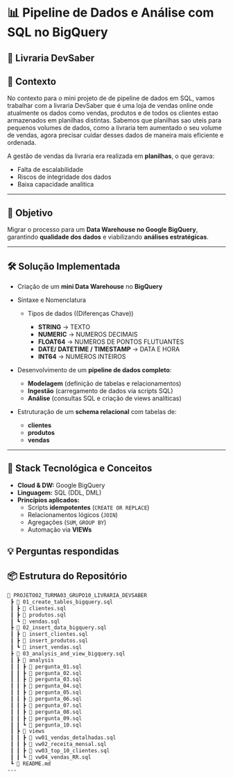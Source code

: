 # 📊 Pipeline de Dados e Análise com SQL no BigQuery
## 📔 Livraria DevSaber

## 📌 Contexto

No contexto para o mini projeto de de pipeline de dados em SQL, vamos trabalhar com a livraria DevSaber que é uma loja de vendas online onde atualmente os dados como vendas, produtos e de todos os clientes estao armazenados em planilhas distintas. Sabemos que planilhas sao uteis para pequenos volumes de dados, como a livraria tem aumentado o seu volume de vendas, agora precisar cuidar desses dados de maneira mais eficiente e ordenada.

A gestão de vendas da livraria era realizada em **planilhas**, o que gerava:
- Falta de escalabilidade  
- Riscos de integridade dos dados  
- Baixa capacidade analítica  

---

## 🎯 Objetivo
Migrar o processo para um **Data Warehouse no Google BigQuery**, garantindo **qualidade dos dados** e viabilizando **análises estratégicas**.

---

## 🛠️ Solução Implementada

- Criação de um **mini Data Warehouse** no **BigQuery**  
- Sintaxe e Nomenclatura
  - Tipos de dados ((Diferenças Chave))

      - **STRING** → TEXTO
      - **NUMERIC** → NUMEROS DECIMAIS
      - **FLOAT64** → NUMEROS DE PONTOS FLUTUANTES
      - **DATE/ DATETIME / TIMESTAMP** → DATA E HORA
      - **INT64** → NUMEROS INTEIROS

- Desenvolvimento de um **pipeline de dados completo**:  
  - **Modelagem** (definição de tabelas e relacionamentos)  
  - **Ingestão** (carregamento de dados via scripts SQL)  
  - **Análise** (consultas SQL e criação de views analíticas)  

- Estruturação de um **schema relacional** com tabelas de:
  - **clientes**  
  - **produtos**  
  - **vendas**  

---

## 🚀 Stack Tecnológica e Conceitos
- **Cloud & DW:** Google BigQuery  
- **Linguagem:** SQL (DDL, DML)  
- **Princípios aplicados:**  
  - Scripts **idempotentes** (`CREATE OR REPLACE`)  
  - Relacionamentos lógicos (`JOIN`)  
  - Agregações (`SUM`, `GROUP BY`)  
  - Automação via **VIEWs**  


## 💡 Perguntas respondidas 
## 📦 Estrutura do Repositório

```bash
📁 PROJETO02_TURMA03_GRUPO10_LIVRARIA_DEVSABER
 ┣ 📂 01_create_tables_bigquery.sql
 ┃ ┣ 📜 clientes.sql
 ┃ ┣ 📜 produtos.sql
 ┃ ┗ 📜 vendas.sql
 ┣ 📂 02_insert_data_bigquery.sql
 ┃ ┣ 📜 insert_clientes.sql
 ┃ ┣ 📜 insert_produtos.sql
 ┃ ┗ 📜 insert_vendas.sql
 ┣ 📂 03_analysis_and_view_bigquery.sql
 ┃ ┣ 📂 analysis
 ┃ ┃ ┣ 📜 pergunta_01.sql
 ┃ ┃ ┣ 📜 pergunta_02.sql
 ┃ ┃ ┣ 📜 pergunta_03.sql
 ┃ ┃ ┣ 📜 pergunta_04.sql
 ┃ ┃ ┣ 📜 pergunta_05.sql
 ┃ ┃ ┣ 📜 pergunta_06.sql
 ┃ ┃ ┣ 📜 pergunta_07.sql
 ┃ ┃ ┣ 📜 pergunta_08.sql
 ┃ ┃ ┣ 📜 pergunta_09.sql
 ┃ ┃ ┗ 📜 pergunta_10.sql
 ┃ ┣ 📂 views
 ┃ ┃ ┣ 📜 vw01_vendas_detalhadas.sql
 ┃ ┃ ┣ 📜 vw02_receita_mensal.sql
 ┃ ┃ ┣ 📜 vw03_top_10_clientes.sql
 ┃ ┃ ┗ 📜 vw04_vendas_RR.sql
 ┗ 📜 README.md
---
